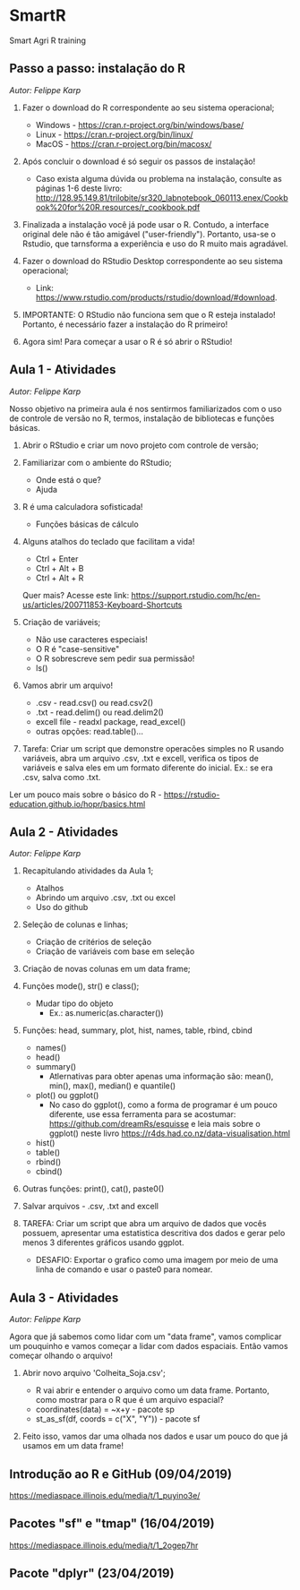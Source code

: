 # SmartR
Smart Agri R training


## Passo a passo: instalação do R 

*Autor:  Felippe Karp* 


1. Fazer o download do R correspondente ao seu sistema operacional;
	- Windows - https://cran.r-project.org/bin/windows/base/
	- Linux - https://cran.r-project.org/bin/linux/
	- MacOS - https://cran.r-project.org/bin/macosx/

2. Após concluir o download é só seguir os passos de instalação!
	- Caso exista alguma dúvida ou problema na instalação, consulte as páginas 1-6 deste livro:
	  http://128.95.149.81/trilobite/sr320_labnotebook_060113.enex/Cookbook%20for%20R.resources/r_cookbook.pdf

3. Finalizada a instalação você já pode usar o R. Contudo, a interface original dele não é tão amigável ("user-friendly").
Portanto, usa-se o Rstudio, que tarnsforma a experiência e uso do R muito mais agradável. 

4. Fazer o download do RStudio Desktop correspondente ao seu sistema operacional;
	- Link: https://www.rstudio.com/products/rstudio/download/#download.

5. IMPORTANTE: O RStudio não funciona sem que o R esteja instalado! Portanto, é necessário fazer a instalação do R primeiro!

6. Agora sim! Para começar a usar o R é só abrir o RStudio!



## Aula 1 -  Atividades

*Autor:  Felippe Karp*


Nosso objetivo na primeira aula é nos sentirmos familiarizados com o uso de controle de 
versão no R, termos, instalação de bibliotecas e funções básicas.

1. Abrir o RStudio e criar um novo projeto com controle de versão;

2. Familiarizar com o ambiente do RStudio;
	- Onde está o que?
	- Ajuda

3. R é uma calculadora sofisticada!
	- Funções básicas de cálculo

4. Alguns atalhos do teclado que facilitam a vida!
	- Ctrl + Enter
	- Ctrl + Alt + B
	- Ctrl + Alt + R

	Quer mais? 
	Acesse este link: https://support.rstudio.com/hc/en-us/articles/200711853-Keyboard-Shortcuts

5. Criação de variáveis;
	- Não use caracteres especiais!
	- O R é "case-sensitive"
	- O R sobrescreve sem pedir sua permissão!
	- ls()

6. Vamos abrir um arquivo!
	- .csv - read.csv() ou read.csv2()
	- .txt - read.delim() ou read.delim2()
	- excell file - readxl package, read_excel()
	- outras opções: read.table()...

7. Tarefa: Criar um script que demonstre operacões simples no R usando variáveis, abra um 
arquivo .csv, .txt e excell, verifica os tipos de variáveis e salva eles em um formato
diferente do inicial. Ex.: se era .csv, salva como .txt.

Ler um pouco mais sobre o básico do R - https://rstudio-education.github.io/hopr/basics.html



## Aula 2 -  Atividades

*Autor:  Felippe Karp*

1. Recapitulando atividades da Aula 1;
    - Atalhos
    - Abrindo um arquivo .csv, .txt ou excel
    - Uso do github

2. Seleção de colunas e linhas;
    - Criação de critérios de seleção
    - Criação de variáveis com base em seleção
  
3. Criação de novas colunas em um data frame;
  
4. Funções mode(), str() e class();
    - Mudar tipo do objeto 
      - Ex.: as.numeric(as.character())
    
5. Funções: head, summary, plot, hist, names, table, rbind, cbind
    - names()
    - head()
    - summary() 
      - Atlernativas para obter apenas uma informação são: mean(), min(), max(), median() e quantile()
    - plot() ou ggplot() 
      - No caso do ggplot(), como a forma de programar é um pouco diferente, use essa ferramenta para se acostumar: https://github.com/dreamRs/esquisse e leia mais sobre o ggplot() neste livro https://r4ds.had.co.nz/data-visualisation.html
    - hist()
    - table()
    - rbind()
    - cbind()
  
6. Outras funções: print(), cat(), paste0()

7. Salvar arquivos - .csv, .txt and excell

8. TAREFA: Criar um script que abra um arquivo de dados que vocês possuem, apresentar uma estatistica descritiva dos dados e gerar pelo menos 3 diferentes gráficos usando ggplot. 

    - DESAFIO: Exportar o grafico como uma imagem por meio de uma linha de comando e usar o paste0 para nomear.

## Aula 3 -  Atividades

*Autor:  Felippe Karp*

Agora que já sabemos como lidar com um "data frame", vamos complicar um pouquinho e vamos começar a lidar com dados espaciais. Então vamos começar olhando o arquivo!

1. Abrir novo arquivo 'Colheita_Soja.csv';
    - R vai abrir e entender o arquivo como um data frame. Portanto, como mostrar para o R que é um arquivo espacial?
    - coordinates(data) = ~x+y - pacote sp
    - st_as_sf(df, coords = c("X", "Y")) - pacote sf

2. Feito isso, vamos dar uma olhada nos dados e usar um pouco do que já usamos em um data frame!

## Introdução ao R e GitHub (09/04/2019)

https://mediaspace.illinois.edu/media/t/1_puyino3e/

## Pacotes "sf" e "tmap" (16/04/2019)

https://mediaspace.illinois.edu/media/t/1_2ogep7hr

## Pacote "dplyr" (23/04/2019)


